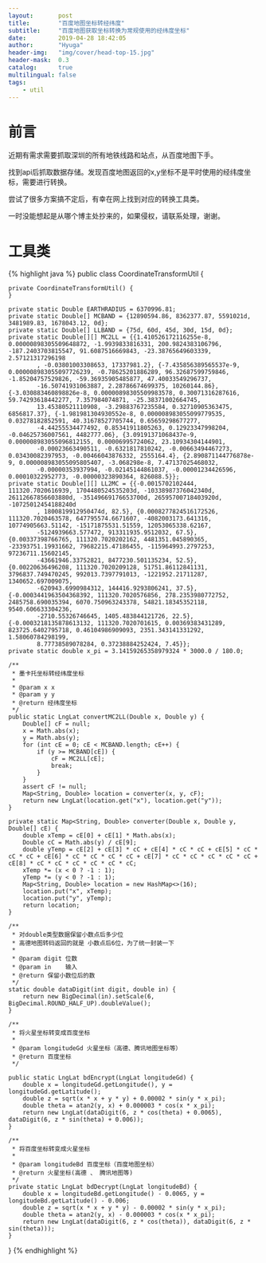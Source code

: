 ```yaml
---
layout:       post
title:        "百度地图坐标转经纬度"
subtitle:     "百度地图获取坐标转换为常规使用的经纬度坐标"
date:         2019-04-28 18:42:05
author:       "Hyuga"
header-img:   "img/cover/head-top-15.jpg"
header-mask:  0.3
catalog:      true
multilingual: false
tags:
    - util
---
```


# 前言
近期有需求需要抓取深圳的所有地铁线路和站点，从百度地图下手。

找到api后抓取数据存储。发现百度地图返回的x,y坐标不是平时使用的经纬度坐标，需要进行转换。

尝试了很多方案搞不定后，有幸在网上找到对应的转换工具类。

一时没能想起是从哪个博主处抄来的，如果侵权，请联系处理，谢谢。

# 工具类
{% highlight java %}
public class CoordinateTransformUtil {

    private CoordinateTransformUtil() {
    }

    private static Double EARTHRADIUS = 6370996.81;
    private static Double[] MCBAND = {12890594.86, 8362377.87, 5591021d, 3481989.83, 1678043.12, 0d};
    private static Double[] LLBAND = {75d, 60d, 45d, 30d, 15d, 0d};
    private static Double[][] MC2LL = {{1.410526172116255e-8, 0.00000898305509648872, -1.9939833816331, 200.9824383106796, -187.2403703815547, 91.6087516669843, -23.38765649603339, 2.57121317296198
            , -0.03801003308653, 17337981.2}, {-7.435856389565537e-9, 0.000008983055097726239, -0.78625201886289, 96.32687599759846, -1.85204757529826, -59.36935905485877, 47.40033549296737,
            -16.50741931063887, 2.28786674699375, 10260144.86}, {-3.030883460898826e-8, 0.00000898305509983578, 0.30071316287616, 59.74293618442277, 7.357984074871, -25.38371002664745,
            13.45380521110908, -3.29883767235584, 0.32710905363475, 6856817.37}, {-1.981981304930552e-8, 0.000008983055099779535, 0.03278182852591, 40.31678527705744, 0.65659298677277,
            -4.44255534477492, 0.85341911805263, 0.12923347998204, -0.04625736007561, 4482777.06}, {3.09191371068437e-9, 0.000008983055096812155, 0.00006995724062, 23.10934304144901,
            -0.00023663490511, -0.6321817810242, -0.00663494467273, 0.03430082397953, -0.00466043876332, 2555164.4}, {2.890871144776878e-9, 0.000008983055095805407, -3.068298e-8, 7.47137025468032,
            -0.00000353937994, -0.02145144861037, -0.00001234426596, 0.00010322952773, -0.00000323890364, 826088.5}};
    private static Double[][] LL2MC = {{-0.0015702102444, 111320.7020616939, 1704480524535203d, -10338987376042340d, 26112667856603880d, -35149669176653700d, 26595700718403920d, -10725012454188240d
            , 1800819912950474d, 82.5}, {0.0008277824516172526, 111320.7020463578, 647795574.6671607, -4082003173.641316, 10774905663.51142, -15171875531.51559, 12053065338.62167,
            -5124939663.577472, 913311935.9512032, 67.5}, {0.00337398766765, 111320.7020202162, 4481351.045890365, -23393751.19931662, 79682215.47186455, -115964993.2797253, 97236711.15602145,
            -43661946.33752821, 8477230.501135234, 52.5}, {0.00220636496208, 111320.7020209128, 51751.86112841131, 3796837.749470245, 992013.7397791013, -1221952.21711287, 1340652.697009075,
            -620943.6990984312, 144416.9293806241, 37.5}, {-0.0003441963504368392, 111320.7020576856, 278.2353980772752, 2485758.690035394, 6070.750963243378, 54821.18345352118, 9540.606633304236,
            -2710.55326746645, 1405.483844121726, 22.5}, {-0.0003218135878613132, 111320.7020701615, 0.00369383431289, 823725.6402795718, 0.46104986909093, 2351.343141331292, 1.58060784298199,
            8.77738589078284, 0.37238884252424, 7.45}};
    private static double x_pi = 3.14159265358979324 * 3000.0 / 180.0;

    /**
     * 墨卡托坐标转经纬度坐标
     *
     * @param x x
     * @param y y
     * @return 经纬度坐标
     */
    public static LngLat convertMC2LL(Double x, Double y) {
        Double[] cF = null;
        x = Math.abs(x);
        y = Math.abs(y);
        for (int cE = 0; cE < MCBAND.length; cE++) {
            if (y >= MCBAND[cE]) {
                cF = MC2LL[cE];
                break;
            }
        }
        assert cF != null;
        Map<String, Double> location = converter(x, y, cF);
        return new LngLat(location.get("x"), location.get("y"));
    }

    private static Map<String, Double> converter(Double x, Double y, Double[] cE) {
        double xTemp = cE[0] + cE[1] * Math.abs(x);
        Double cC = Math.abs(y) / cE[9];
        double yTemp = cE[2] + cE[3] * cC + cE[4] * cC * cC + cE[5] * cC * cC * cC + cE[6] * cC * cC * cC * cC + cE[7] * cC * cC * cC * cC * cC + cE[8] * cC * cC * cC * cC * cC * cC;
        xTemp *= (x < 0 ? -1 : 1);
        yTemp *= (y < 0 ? -1 : 1);
        Map<String, Double> location = new HashMap<>(16);
        location.put("x", xTemp);
        location.put("y", yTemp);
        return location;
    }

    /**
     * 对double类型数据保留小数点后多少位
     * 高德地图转码返回的就是 小数点后6位，为了统一封装一下
     *
     * @param digit 位数
     * @param in    输入
     * @return 保留小数位后的数
     */
    static double dataDigit(int digit, double in) {
        return new BigDecimal(in).setScale(6, BigDecimal.ROUND_HALF_UP).doubleValue();
    }

    /**
     * 将火星坐标转变成百度坐标
     *
     * @param longitudeGd 火星坐标（高德、腾讯地图坐标等）
     * @return 百度坐标
     */

    public static LngLat bdEncrypt(LngLat longitudeGd) {
        double x = longitudeGd.getLongitude(), y = longitudeGd.getLatitude();
        double z = sqrt(x * x + y * y) + 0.00002 * sin(y * x_pi);
        double theta = atan2(y, x) + 0.000003 * cos(x * x_pi);
        return new LngLat(dataDigit(6, z * cos(theta) + 0.0065), dataDigit(6, z * sin(theta) + 0.006));
    }

    /**
     * 将百度坐标转变成火星坐标
     *
     * @param longitudeBd 百度坐标（百度地图坐标）
     * @return 火星坐标(高德 、 腾讯地图等)
     */
    private static LngLat bdDecrypt(LngLat longitudeBd) {
        double x = longitudeBd.getLongitude() - 0.0065, y = longitudeBd.getLatitude() - 0.006;
        double z = sqrt(x * x + y * y) - 0.00002 * sin(y * x_pi);
        double theta = atan2(y, x) - 0.000003 * cos(x * x_pi);
        return new LngLat(dataDigit(6, z * cos(theta)), dataDigit(6, z * sin(theta)));
    }
}
{% endhighlight %}